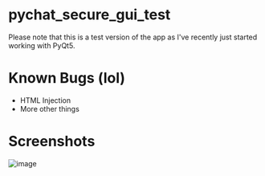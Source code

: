 # pychat_secure_gui_test

Please note that this is a test version of the app as I've recently just started working with PyQt5.

# Known Bugs (lol)
- HTML Injection
- More other things

# Screenshots
![image](https://user-images.githubusercontent.com/54730301/184194235-6be716bd-c295-48e4-8a34-dab17e21dc42.png)
